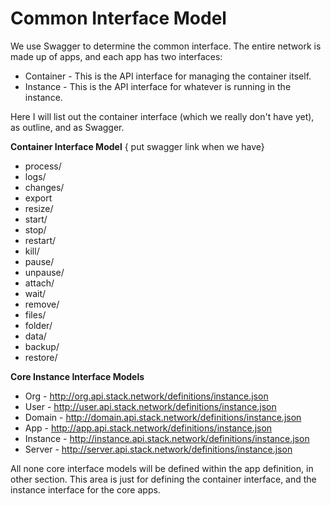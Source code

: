 Common Interface Model
========

We use Swagger to determine the common interface. The entire network is made up of apps, and each app has two interfaces:

* Container - This is the API interface for managing the container itself.
* Instance - This is the API interface for whatever is running in the instance.

Here I will list out the container interface (which we really don't have yet), as outline, and as Swagger.

**Container Interface Model** { put swagger link when we have}
* process/
* logs/
* changes/
* export
* resize/
* start/
* stop/
* restart/
* kill/
* pause/
* unpause/
* attach/
* wait/
* remove/
* files/
* folder/
* data/
* backup/
* restore/

**Core Instance Interface Models**
* Org - http://org.api.stack.network/definitions/instance.json
* User - http://user.api.stack.network/definitions/instance.json
* Domain - http://domain.api.stack.network/definitions/instance.json
* App - http://app.api.stack.network/definitions/instance.json
* Instance - http://instance.api.stack.network/definitions/instance.json
* Server - http://server.api.stack.network/definitions/instance.json

All none core interface models will be defined within the app definition, in other section. This area is just for defining the container interface, and the instance interface for the core apps.

